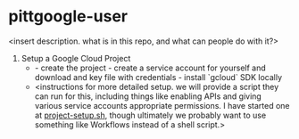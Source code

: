 # pittgoogle-user

<insert description. what is in this repo, and what can people do with it?>

<insert instructions needed to use this code from scratch. here is an outline>

1.  Setup a Google Cloud Project
    -   <link to basic instructions in broker docs. this should include the following>
        -   create the project
        -   create a service account for yourself and download and key file with credentials
        -   install `gcloud` SDK locally
    -   <instructions for more detailed setup. we will provide a script they can run for this, including things like enabling APIs and giving various service accounts appropriate permissions. I have started one at [project-setup.sh](project-setup.sh), though ultimately we probably want to use something like Workflows instead of a shell script.>

##
